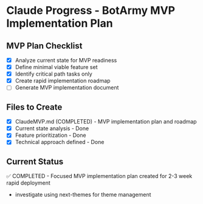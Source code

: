 # Claude Progress - BotArmy MVP Implementation Plan

## MVP Plan Checklist

- [x] Analyze current state for MVP readiness
- [x] Define minimal viable feature set
- [x] Identify critical path tasks only
- [x] Create rapid implementation roadmap
- [ ] Generate MVP implementation document

## Files to Create

- [x] ClaudeMVP.md (COMPLETED) - MVP implementation plan and roadmap
- [x] Current state analysis - Done
- [x] Feature prioritization - Done
- [x] Technical approach defined - Done

## Current Status

✅ COMPLETED - Focused MVP implementation plan created for 2-3 week rapid deployment

- investigate using next-themes for theme management
